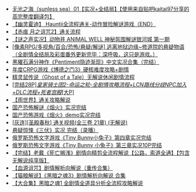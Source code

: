 - [无光之海（sunless sea）01【实况+全结局】【使用来自贴吧kaitai97分享的高完整度翻译包】](https://www.bilibili.com/video/BV1ti421d7hp)
- [【幽灵霍迪】 Hauntii全流程通关-动作冒险解谜游戏（END）](https://www.bilibili.com/video/BV1af421R7Md)
- [【赤痕 月之诅咒2】通关流程](https://www.bilibili.com/video/BV1cd4y1M71c)
- [【谜之声实况】动物井 ANIMAL WELL 神秘氛围解谜银河城 第一期](https://www.bilibili.com/video/BV1Gw4m1Q772)
- [[像素RPG/多视角/百合/恐怖/悬疑/解谜] 逃离地狱边缘~修道院的悬疑物语（全剧情全结局及彩蛋番外更新完毕：深呼吸，这只是游戏。）](https://www.bilibili.com/video/BV1UhfBYGEea)
- [黑曜石满分神作《Pentiment隐迹渐现》中文实况合集（完结）](https://www.bilibili.com/video/BV1VX4y1a7vj)
- [年度CRPG游戏《博德之门3》硬核难度攻略+剧情](https://www.bilibili.com/video/BV1Au4y1B7GM)
- [精灵鼠传说（Ghost of a Tale）无解说休闲剧情流程](https://www.bilibili.com/video/BV1YZ4y1T7yL)
- [\[完结28P\]_皇家骑士团2-命运之轮-全剧情攻略流程+LCN路线分歧NPC加入+DLC流程+死者宫殿_\[大P\]](https://www.bilibili.com/video/BV17s411x7xK)
- [【雨世界】通关攻略解说](https://www.bilibili.com/video/BV1a54y1u7Yn)
- [国产恐怖解谜《烟火》实况完结](https://www.bilibili.com/video/BV1wv4y1Z7pd)
- [国产恐怖游戏《烟火》demo实况完结](https://www.bilibili.com/video/BV1np4y1i7qq)
- [[灰连][圣殿春秋] 通关视频(全三卷 21章) (无解说)](https://www.bilibili.com/video/BV1fW411m7sE)
- [悬疑惊悚《三伏》实况 完结（录播）](https://www.bilibili.com/video/BV1ru411G72u)
- [俄罗斯恐怖文字游戏《Tiny Bunny小兔子》第四章实况完结](https://www.bilibili.com/video/BV1Vz4y1x7TV)
- [俄罗斯恐怖文字游戏《Tiny Bunny 小兔子》第三章实况10P完结](https://www.bilibili.com/video/BV17a411K79u)
- [【完结】老戴《死亡搁浅》剧情向精剪全流程解说【公路，索道全通】【包含无解说纯享版】](https://www.bilibili.com/video/BV1EE411q7Vp)
- [【血源诅咒】剧情解析向解说（重传合集）](https://www.bilibili.com/video/BV1gs411s7K3)
- [【猫粮解说】《黑暗之魂3》剧情解析向解说 合集](https://www.bilibili.com/video/BV1ax411U7Qx)
- [【大合集】黑暗之魂1 全剧情全道具分析全流程攻略解说](https://www.bilibili.com/video/BV13s411x7jQ)